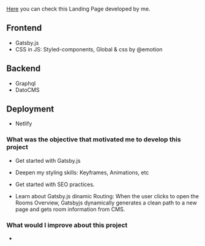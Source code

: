 [Here](http://producthuntclonebypeter.netlify.app//) you can check this Landing Page developed by me. 


## Frontend 

- Gatsby.js
- CSS in JS: Styled-components, Global & css by @emotion

## Backend 

- Graphql
- DatoCMS

## Deployment

- Netlify 



### What was the objective that motivated me to develop this project

- Get started with Gatsby.js

- Deepen my styling skills: Keyframes, Animations, etc

- Get started with SEO practices.

- Learn about Gatsby.js dinamic Routing:
  When the user clicks to open the Rooms Overview, Gatsbyjs dynamically generates a clean path to a new page and gets room information from CMS.
  


### What would I improve about this project

-
